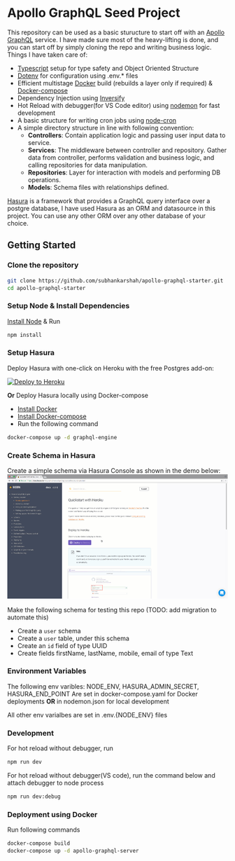# Apollo GraphQL Seed Project

This repository can be used as a basic sturucture to start off with an [Apollo GraphQL](https://www.apollographql.com/) service. I have made sure most of the heavy-lifting is done, and you can start off by simply cloning the repo and writing business logic. Things I have taken care of:

- [Typescript](https://www.typescriptlang.org/) setup for type safety and Object Oriented Structure
- [Dotenv](https://www.npmjs.com/package/dotenv) for configuration using .env.* files
- Efficient multistage [Docker](https://docs.docker.com/get-docker/) build (rebuilds a layer only if required) & [Docker-compose](https://docs.docker.com/compose/install/)
- Dependency Injection using [Inversify](https://www.npmjs.com/package/inversify)
- Hot Reload with debugger(for VS Code editor) using [nodemon](https://www.npmjs.com/package/nodemon) for fast development
- A basic structure for writing cron jobs using [node-cron](https://www.npmjs.com/package/cron)
- A simple directory structure in line with following convention:
  - **Controllers**: Contain application logic and passing user input data to service.
  - **Services**: The middleware between controller and repository. Gather data from controller, performs validation and business logic, and calling repositories for data manipulation.
  - **Repositories**: Layer for interaction with models and performing DB operations.
  - **Models**: Schema files with relationships defined.

[Hasura](https://hasura.io/) is a framework that provides a GraphQL query interface over a postgre database, I have used Hasura as an ORM and datasource in this project. You can use any other ORM over any other database of your choice.

## Getting Started

### Clone the repository

```bash
git clone https://github.com/subhankarshah/apollo-graphql-starter.git
cd apollo-graphql-starter
```

### Setup Node & Install Dependencies

[Install Node](https://nodejs.org/en/download/package-manager/) & Run

```bash
npm install
```

### Setup Hasura

Deploy Hasura with one-click on Heroku with the free Postgres add-on:

[![Deploy to Heroku](https://www.herokucdn.com/deploy/button.svg)](https://heroku.com/deploy?template=https://github.com/hasura/graphql-engine-heroku)

**Or** Deploy Hasura locally using Docker-compose

- [Install Docker](https://docs.docker.com/get-docker/)
- [Install Docker-compose](https://docs.docker.com/compose/install/)
- Run the following command

```bash
docker-compose up -d graphql-engine
```

### Create Schema in Hasura

Create a simple schema via Hasura Console as shown in the demo below:
![Hasura GraphQL Engine Demo](assets/demo.gif)

Make the following schema for testing this repo (TODO: add migration to automate this)

- Create a `user` schema
- Create a `user` table, under this schema
- Create an `id` field of type UUID
- Create fields firstName, lastName, mobile, email of type Text

### Environment Variables

The following env varibles: NODE_ENV, HASURA_ADMIN_SECRET, HASURA_END_POINT
Are set in docker-compose.yaml for Docker deployments **OR** in nodemon.json for local development

All other env varialbes are set in .env.{NODE_ENV} files

### Development

For hot reload without debugger, run

```bash
npm run dev
```

For hot reload without debugger(VS code), run the command below and attach debugger to node process

```bash
npm run dev:debug
```

### Deployment using Docker

Run following commands

```bash
docker-compose build
docker-compose up -d apollo-graphql-server
```
